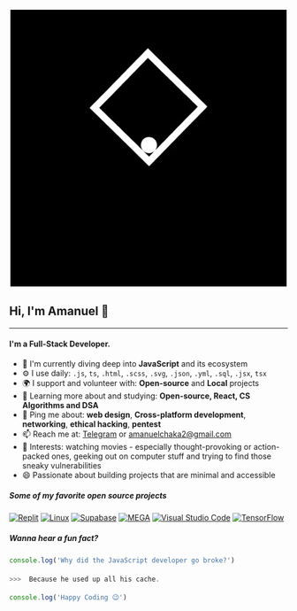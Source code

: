 <p align="center">
  <img src="https://github.com/AmanuelCh/AmanuelCh/blob/main/assets/amanuel.gif" />
</p>

## Hi, I'm Amanuel 👋
---

#### I'm a Full-Stack Developer.

- 🏢 I'm currently diving deep into **JavaScript** and its ecosystem
- ⚙️ I use daily: `.js`, `ts`, `.html`, `.scss`, `.svg`, `.json`, `.yml`, `.sql`, `.jsx`, `tsx`
- 🌍 I support and volunteer with: **Open-source** and **Local** projects
- 🌱 Learning more about and studying: **Open-source, React, CS Algorithms and DSA**
- 💬 Ping me about: **web design**, **Cross-platform development**, **networking**, **ethical hacking**, **pentest**
- 📫 Reach me at: <a href="https://t.me/sozoFe">Telegram</a> or amanuelchaka2@gmail.com
- 💜 Interests: watching movies - especially thought-provoking or action-packed ones, geeking out on computer stuff and trying to find those sneaky vulnerabilities
- 😄 Passionate about building projects that are minimal and accessible

##### Some of my favorite open source projects

[![Replit](https://img.shields.io/badge/replit-667881?style=for-the-badge&logo=replit&logoColor=white)](https://replit.com)
[![Linux](https://img.shields.io/badge/Linux-FCC624?style=for-the-badge&logo=linux&logoColor=black)](https://www.linux.org/)
[![Supabase](https://img.shields.io/badge/Supabase-181818?style=for-the-badge&logo=supabase&logoColor=white)](https://supabase.com/)
[![MEGA](https://img.shields.io/badge/-MEGA-444444?style=flat&logo=mega&logoColor=D9272E)](ttps://github.com/meganz/)
[![Visual Studio Code](https://img.shields.io/badge/Visual_Studio_Code-0078D4?style=for-the-badge&logo=visual%20studio%20code&logoColor=white)](https://github.com/microsoft/vscode)
[![TensorFlow](https://img.shields.io/badge/TensorFlow-FF6F00?style=for-the-badge&logo=tensorflow&logoColor=white)](https://www.tensorflow.org/)

##### Wanna hear a fun fact?
<!-- wi*quL3fcV -->

```javascript
console.log('Why did the JavaScript developer go broke?')

>>>  Because he used up all his cache.

console.log('Happy Coding 😉')
```
